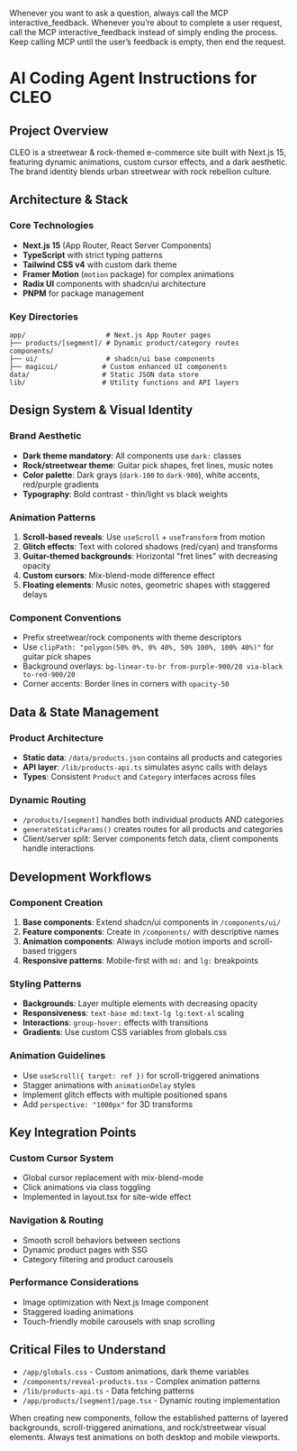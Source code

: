 Whenever you want to ask a question, always call the MCP interactive_feedback.
Whenever you’re about to complete a user request, call the MCP interactive_feedback instead of simply ending the process. Keep calling MCP until the user’s feedback is empty, then end the request.

# AI Coding Agent Instructions for CLEO

## Project Overview

CLEO is a streetwear & rock-themed e-commerce site built with Next.js 15, featuring dynamic animations, custom cursor effects, and a dark aesthetic. The brand identity blends urban streetwear with rock rebellion culture.

## Architecture & Stack

### Core Technologies

- **Next.js 15** (App Router, React Server Components)
- **TypeScript** with strict typing patterns
- **Tailwind CSS v4** with custom dark theme
- **Framer Motion** (`motion` package) for complex animations
- **Radix UI** components with shadcn/ui architecture
- **PNPM** for package management

### Key Directories

```
app/                    # Next.js App Router pages
├── products/[segment]/ # Dynamic product/category routes
components/
├── ui/                 # shadcn/ui base components
├── magicui/           # Custom enhanced UI components
data/                  # Static JSON data store
lib/                   # Utility functions and API layers
```

## Design System & Visual Identity

### Brand Aesthetic

- **Dark theme mandatory**: All components use `dark:` classes
- **Rock/streetwear theme**: Guitar pick shapes, fret lines, music notes
- **Color palette**: Dark grays (`dark-100` to `dark-900`), white accents, red/purple gradients
- **Typography**: Bold contrast - thin/light vs black weights

### Animation Patterns

1. **Scroll-based reveals**: Use `useScroll` + `useTransform` from motion
2. **Glitch effects**: Text with colored shadows (red/cyan) and transforms
3. **Guitar-themed backgrounds**: Horizontal "fret lines" with decreasing opacity
4. **Custom cursors**: Mix-blend-mode difference effect
5. **Floating elements**: Music notes, geometric shapes with staggered delays

### Component Conventions

- Prefix streetwear/rock components with theme descriptors
- Use `clipPath: "polygon(50% 0%, 0% 40%, 50% 100%, 100% 40%)"` for guitar pick shapes
- Background overlays: `bg-linear-to-br from-purple-900/20 via-black to-red-900/20`
- Corner accents: Border lines in corners with `opacity-50`

## Data & State Management

### Product Architecture

- **Static data**: `/data/products.json` contains all products and categories
- **API layer**: `/lib/products-api.ts` simulates async calls with delays
- **Types**: Consistent `Product` and `Category` interfaces across files

### Dynamic Routing

- `/products/[segment]` handles both individual products AND categories
- `generateStaticParams()` creates routes for all products and categories
- Client/server split: Server components fetch data, client components handle interactions

## Development Workflows

### Component Creation

1. **Base components**: Extend shadcn/ui components in `/components/ui/`
2. **Feature components**: Create in `/components/` with descriptive names
3. **Animation components**: Always include motion imports and scroll-based triggers
4. **Responsive patterns**: Mobile-first with `md:` and `lg:` breakpoints

### Styling Patterns

- **Backgrounds**: Layer multiple elements with decreasing opacity
- **Responsiveness**: `text-base md:text-lg lg:text-xl` scaling
- **Interactions**: `group-hover:` effects with transitions
- **Gradients**: Use custom CSS variables from globals.css

### Animation Guidelines

- Use `useScroll({ target: ref })` for scroll-triggered animations
- Stagger animations with `animationDelay` styles
- Implement glitch effects with multiple positioned spans
- Add `perspective: "1000px"` for 3D transforms

## Key Integration Points

### Custom Cursor System

- Global cursor replacement with mix-blend-mode
- Click animations via class toggling
- Implemented in layout.tsx for site-wide effect

### Navigation & Routing

- Smooth scroll behaviors between sections
- Dynamic product pages with SSG
- Category filtering and product carousels

### Performance Considerations

- Image optimization with Next.js Image component
- Staggered loading animations
- Touch-friendly mobile carousels with snap scrolling

## Critical Files to Understand

- `/app/globals.css` - Custom animations, dark theme variables
- `/components/reveal-products.tsx` - Complex animation patterns
- `/lib/products-api.ts` - Data fetching patterns
- `/app/products/[segment]/page.tsx` - Dynamic routing implementation

When creating new components, follow the established patterns of layered backgrounds, scroll-triggered animations, and rock/streetwear visual elements. Always test animations on both desktop and mobile viewports.
